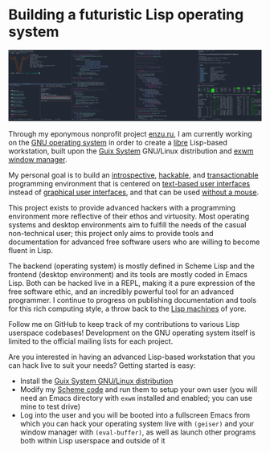 # Building a futuristic Lisp operating system

![A modern Lisp machine for the ultimate programming experience](screenshot.png "Screenshot of lisp hacking in exwm running on Guix System")

Through my eponymous nonprofit project [enzu.ru](https://enzu.ru), I am currently working on the [GNU operating system](https://www.gnu.org/) in order to create a [libre](https://www.gnu.org/philosophy/free-sw.html) Lisp-based workstation, built upon the [Guix System](https://guix.gnu.org) GNU/Linux distribution and [exwm window manager](https://github.com/ch11ng/exwm).

My personal goal is to build an [introspective](https://www.gnu.org/software/guile/manual/html_node/Introspection.html), [hackable](https://www.gnu.org/philosophy/rms-hack.en.html), and [transactionable](https://guix.gnu.org/en/blog/2018/multi-dimensional-transactions-and-rollbacks-oh-my/) programming environment that is centered on [text-based user interfaces](https://en.wikipedia.org/wiki/Text-based_user_interface) instead of [graphical user interfaces](https://en.wikipedia.org/wiki/Graphical_user_interface), and that can be used [without a mouse](https://www.nongnu.org/ratpoison/inspiration.html).

This project exists to provide advanced hackers with a programming environment more reflective of their ethos and virtuosity. Most operating systems and desktop environments aim to fulfill the needs of the casual non-technical user; this project only aims to provide tools and documentation for advanced free software users who are willing to become fluent in Lisp.

The backend (operating system) is mostly defined in Scheme Lisp and the frontend (desktop environment) and its tools are mostly coded in Emacs Lisp. Both can be hacked live in a REPL, making it a pure expression of the free software ethic, and an incredibly powerful tool for an advanced programmer. I continue to progress on publishing documentation and tools for this rich computing style, a throw back to the [Lisp machines](https://en.wikipedia.org/wiki/Lisp_machine) of yore.

Follow me on GitHub to keep track of my contributions to various Lisp userspace codebases! Development on the GNU operating system itself is limited to the official mailing lists for each project.

Are you interested in having an advanced Lisp-based workstation that you can hack live to suit your needs? Getting started is easy:

- Install the [Guix System GNU/Linux distribution](https://guix.gnu.org)
- Modify my [Scheme code](https://github.com/enzuru/guix-profiles) and run them to setup your own user (you will need an Emacs directory with `exwm` installed and enabled; you can use mine to test drive)
- Log into the user and you will be booted into a fullscreen Emacs from which you can hack your operating system live with `(geiser)` and your window manager with `(eval-buffer)`, as well as launch other programs both within Lisp userspace and outside of it
